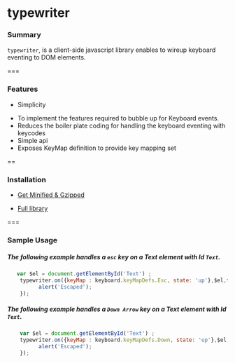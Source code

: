 typewriter
===============

### Summary

```typewriter```, is a client-side javascript library enables to wireup keyboard eventing to DOM elements.  


===

### Features

* Simplicity 
 - To implement the features required to bubble up for Keyboard events.
 - Reduces the boiler plate coding for handling the keyboard eventing with keycodes
 - Simple api
 - Exposes KeyMap definition to provide key mapping set

==

### Installation

* <a download="crossdomain-xhr.min.js" href="/dist/keyboard.min.js">Get Minified & Gzipped </a>

* <a download="crossdomain-xhr.js" href="/dist/keyboard.js">Full library </a>

===

### Sample Usage  


##### The following example handles a `esc` key on a Text element with Id `Text`.


```javascript
   var $el = document.getElementById('Text') ;
    typewriter.on({keyMap : keyboard.keyMapDefs.Esc, state: 'up'},$el,function(kbEvent){
          alert('Escaped');
    });

```

##### The following example handles a `Down Arrow` key on a Text element with Id `Text`.


```javascript
    var $el = document.getElementById('Text') ;
    typewriter.on({keyMap : keyboard.keyMapDefs.Down, state: 'up'},$el,function(kbEvent){
          alert('Escaped');
    });
```
